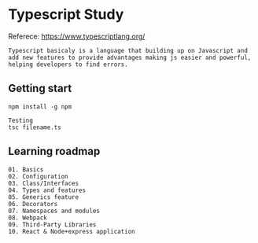 # Typescript Study
Referece: https://www.typescriptlang.org/

```
Typescript basicaly is a language that building up on Javascript and add new features to provide advantages making js easier and powerful, helping developers to find errors.
```

## Getting start
```
npm install -g npm

Testing
tsc filename.ts
```


## Learning roadmap
```
01. Basics
02. Configuration
03. Class/Interfaces
04. Types and features
05. Generics feature
06. Decorators
07. Namespaces and modules
08. Webpack
09. Third-Party Libraries
10. React & Node+express application
```